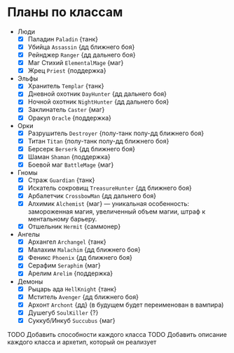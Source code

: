 
# Планы по классам

- Люди
    - [x] Паладин `Paladin` {танк}
    - [x] Убийца `Assassin` {дд ближнего боя}
    - [x] Рейнджер `Ranger` {дд дальнего боя}
    - [x] Маг Стихий `ElementalMage` {маг}
    - [x] Жрец `Priest` {поддержка}
- Эльфы
    - [x] Хранитель `Templar` {танк}
    - [x] Дневной охотник `DayHunter` {дд дальнего боя}
    - [x] Ночной охотник `NightHunter` {дд дальнего боя}
    - [x] Заклинатель `Caster` {маг}
    - [x] Оракул `Oracle` {поддержка}
- Орки
    - [x] Разрушитель `Destroyer` {полу-танк полу-дд ближнего боя}
    - [x] Титан `Titan` {полу-танк полу-дд ближнего боя}
    - [x] Берсерк `Berserk` {дд ближнего боя}
    - [x] Шаман `Shaman` {поддержка}
    - [x] Боевой маг `BattleMage` {маг}
- Гномы
    - [x] Страж `Guardian` {танк}
    - [x] Искатель сокровищ `TreasureHunter` {дд ближнего боя}
    - [x] Арбалетчик `CrossbowMan` {дд дальнего боя}
    - [x] Алхимик `Alchemist` {маг} — уникальная особенность: замороженная магия, увеличенный объем магии, штраф к ментальному барьеру.
    - [x] Отшельник `Hermit` {саммонер}
- Ангелы
    - [x] Архангел `Archangel` {танк}
    - [x] Малахим `Malachim` {дд ближнего боя}
    - [x] Феникс `Phoenix` {дд ближнего боя}
    - [x] Серафим `Seraphim` {маг}
    - [x] Арелим `Arelim` {поддержка}
- Демоны
    - [x] Рыцарь ада `HellKnight` {танк}
    - [x] Мститель `Avenger` {дд ближнего боя}
    - [x] Архонт `Archont` {дд} (в будущем будет переименован в вампира)
    - [x] Душегуб `SoulKiller` {?}
    - [x] Суккуб/Инкуб `Succubus` {маг}

TODO Добавить способности каждого класса
TODO Добавить описание каждого класса и архетип, который он реализует
